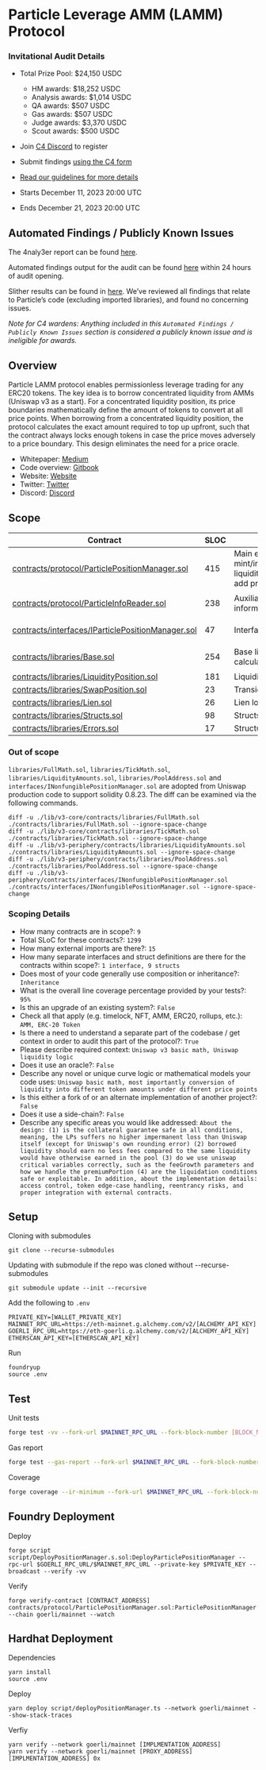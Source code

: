 # Particle Leverage AMM (LAMM) Protocol 
### Invitational Audit Details

- Total Prize Pool: $24,150 USDC 
  - HM awards: $18,252 USDC 
  - Analysis awards: $1,014 USDC 
  - QA awards: $507 USDC 
  - Gas awards: $507 USDC 
  - Judge awards: $3,370 USDC 
  - Scout awards: $500 USDC 

- Join [C4 Discord](https://discord.gg/code4rena) to register
- Submit findings [using the C4 form](https://code4rena.com/contests/2023-12-particle-leverage-amm-protocol-invitational/submit)
- [Read our guidelines for more details](https://docs.code4rena.com/roles/wardens)
- Starts December 11, 2023 20:00 UTC 
- Ends December 21, 2023 20:00 UTC

## Automated Findings / Publicly Known Issues

The 4naly3er report can be found [here](https://github.com/code-423n4/2023-12-particle/blob/main/4naly3er-report.md).

Automated findings output for the audit can be found [here](https://github.com/code-423n4/2023-12-particle/blob/main/bot-report.md) within 24 hours of audit opening.

Slither results can be found in [here](https://github.com/code-423n4/2023-12-particle/blob/main/slither). We’ve reviewed all findings that relate to Particle’s code (excluding imported libraries), and found no concerning issues.

_Note for C4 wardens: Anything included in this `Automated Findings / Publicly Known Issues` section is considered a publicly known issue and is ineligible for awards._

## Overview

Particle LAMM protocol enables permissionless leverage trading for any ERC20 tokens. The key idea is to borrow concentrated liquidity from AMMs (Uniswap v3 as a start). For a concentrated liquidity position, its price boundaries mathematically define the amount of tokens to convert at all price points. When borrowing from a concentrated liquidity position, the protocol calculates the exact amount required to top up upfront, such that the contract always locks enough tokens in case the price moves adversely to a price boundary. This design eliminates the need for a price oracle.

- Whitepaper: [Medium](https://medium.com/@ParticleLabs/introducing-particle-leverage-amm-fcf0b3db8c55)
- Code overview: [Gitbook](https://erc20-docs.particle.trade/)
- Website: [Website](https://particle.trade)
- Twitter: [Twitter](https://x.com/particle_trade)
- Discord: [Discord](https://discord.particle.trade)

## Scope

| Contract | SLOC | Purpose | Libraries used |  
| ----------- | ----------- | ----------- | ----------- |
| [contracts/protocol/ParticlePositionManager.sol](https://github.com/code-423n4/2023-12-particle/blob/main/contracts/protocol/ParticlePositionManager.sol) | 415 | Main entry point to mint/increase/decrease/collect/reclaim liquidity, open/close/liquidate positon, add premium, and admin control | [`@openzeppelin/contracts`](https://github.com/openzeppelin/openzeppelin-contracts/tree/0a25c1940ca220686588c4af3ec526f725fe2582) [`@openzeppelin/contracts-upgradable`](https://github.com/openzeppelin/openzeppelin-contracts-upgradeable/tree/58fa0f81c4036f1a3b616fdffad2fd27e5d5ce21) [`@uniswap/v3-periphery`](https://github.com/uniswap/v3-periphery/tree/80f26c86c57b8a5e4b913f42844d4c8bd274d058) |
| [contracts/protocol/ParticleInfoReader.sol](https://github.com/code-423n4/2023-12-particle/blob/main/contracts/protocol/ParticleInfoReader.sol) | 238 | Auxiliary contract for frontend to read information | [`@openzeppelin/contracts`](https://github.com/openzeppelin/openzeppelin-contracts/tree/0a25c1940ca220686588c4af3ec526f725fe2582) [`@openzeppelin/contracts-upgradable`](https://github.com/openzeppelin/openzeppelin-contracts-upgradeable/tree/58fa0f81c4036f1a3b616fdffad2fd27e5d5ce21)|
| [contracts/interfaces/IParticlePositionManager.sol](https://github.com/code-423n4/2023-12-particle/blob/main/contracts/interfaces/IParticlePositionManager.sol) | 47 | Interface for ParticlePositionManger | [`@openzeppelin/contracts`](https://github.com/openzeppelin/openzeppelin-contracts/tree/0a25c1940ca220686588c4af3ec526f725fe2582) [`@openzeppelin/contracts-upgradable`](https://github.com/openzeppelin/openzeppelin-contracts-upgradeable/tree/58fa0f81c4036f1a3b616fdffad2fd27e5d5ce21)|
| [contracts/libraries/Base.sol](https://github.com/code-423n4/2023-12-particle/blob/main/contracts/libraries/Base.sol) | 254 | Base library for swapping and state calculation | [`@openzeppelin/contracts`](https://github.com/openzeppelin/openzeppelin-contracts/tree/0a25c1940ca220686588c4af3ec526f725fe2582)  [`@uniswap/v3-core`](https://github.com/uniswap/v3-core/tree/e3589b192d0be27e100cd0daaf6c97204fdb1899) [`@uniswap/v3-periphery`](https://github.com/uniswap/v3-periphery/tree/80f26c86c57b8a5e4b913f42844d4c8bd274d058) |
| [contracts/libraries/LiquidityPosition.sol](https://github.com/code-423n4/2023-12-particle/blob/main/contracts/libraries/LiquidityPosition.sol) | 181 | Liquidity management logic | [`@uniswap/v3-periphery`](https://github.com/uniswap/v3-periphery/tree/80f26c86c57b8a5e4b913f42844d4c8bd274d058) |
| [contracts/libraries/SwapPosition.sol](https://github.com/code-423n4/2023-12-particle/blob/main/contracts/libraries/SwapPosition.sol) | 23 | Transient swap logic | [`@uniswap/v3-periphery`](https://github.com/uniswap/v3-periphery/tree/80f26c86c57b8a5e4b913f42844d4c8bd274d058) |
| [contracts/libraries/Lien.sol](https://github.com/code-423n4/2023-12-particle/blob/main/contracts/libraries/Lien.sol) | 26 | Lien logic | None |
| [contracts/libraries/Structs.sol](https://github.com/code-423n4/2023-12-particle/blob/main/contracts/libraries/Structs.sol) | 98 | Structs for function inputs and caches | None |
| [contracts/libraries/Errors.sol](https://github.com/code-423n4/2023-12-particle/blob/main/contracts/libraries/Errors.sol) | 17 | Structured errors | None |

### Out of scope

`libraries/FullMath.sol`, `libraries/TickMath.sol`, `libraries/LiquidityAmounts.sol`, `libraries/PoolAddress.sol` and `interfaces/INonfungiblePositionManager.sol` are adopted from Uniswap production code to support solidity 0.8.23. The diff can be examined via the following commands.
```
diff -u ./lib/v3-core/contracts/libraries/FullMath.sol ./contracts/libraries/FullMath.sol --ignore-space-change
diff -u ./lib/v3-core/contracts/libraries/TickMath.sol ./contracts/libraries/TickMath.sol --ignore-space-change
diff -u ./lib/v3-periphery/contracts/libraries/LiquidityAmounts.sol ./contracts/libraries/LiquidityAmounts.sol --ignore-space-change
diff -u ./lib/v3-periphery/contracts/libraries/PoolAddress.sol ./contracts/libraries/PoolAddress.sol --ignore-space-change
diff -u ./lib/v3-periphery/contracts/interfaces/INonfungiblePositionManager.sol ./contracts/interfaces/INonfungiblePositionManager.sol --ignore-space-change
```

### Scoping Details

- How many contracts are in scope?:  `9`
- Total SLoC for these contracts?:  `1299`
- How many external imports are there?: `15`
- How many separate interfaces and struct definitions are there for the contracts within scope?:  `1 interface, 9 structs`
- Does most of your code generally use composition or inheritance?: `Inheritance`
- What is the overall line coverage percentage provided by your tests?:  `95%`
- Is this an upgrade of an existing system?:  `False`
- Check all that apply (e.g. timelock, NFT, AMM, ERC20, rollups, etc.): `AMM, ERC-20 Token`
- Is there a need to understand a separate part of the codebase / get context in order to audit this part of the protocol?:  `True`
- Please describe required context:   `Uniswap v3 basic math, Uniswap liquidity logic`
- Does it use an oracle?:  `False`
- Describe any novel or unique curve logic or mathematical models your code uses: `Uniswap basic math, most importantly conversion of liquidity into different token amounts under different price points`
- Is this either a fork of or an alternate implementation of another project?:   `False`
- Does it use a side-chain?:  `False`
- Describe any specific areas you would like addressed: `About the design: (1) is the collateral guarantee safe in all conditions, meaning, the LPs suffers no higher impermanent loss than Uniswap itself (except for Uniswap's own rounding error) (2) borrowed liquidity should earn no less fees compared to the same liquidity would have otherwise earned in the pool (3) do we use uniswap critical variables correctly, such as the feeGrowth parameters and how we handle the premiumPortion (4) are the liquidation conditions safe or exploitable. In addition, about the implementation details: access control, token edge-case handling, reentrancy risks, and proper integration with external contracts.`

## Setup
Cloning with submodules
```
git clone --recurse-submodules
```

Updating with submodule if the repo was cloned without --recurse-submodules
```
git submodule update --init --recursive
```

Add the following to `.env`
```
PRIVATE_KEY=[WALLET_PRIVATE_KEY]
MAINNET_RPC_URL=https://eth-mainnet.g.alchemy.com/v2/[ALCHEMY_API_KEY]
GOERLI_RPC_URL=https://eth-goerli.g.alchemy.com/v2/[ALCHEMY_API_KEY]
ETHERSCAN_API_KEY=[ETHERSCAN_API_KEY]
```

Run
``` 
foundryup
source .env
```

## Test
Unit tests

```bash
forge test -vv --fork-url $MAINNET_RPC_URL --fork-block-number [BLOCK_NUMBER]
```

Gas report

```bash
forge test --gas-report --fork-url $MAINNET_RPC_URL --fork-block-number [BLOCK_NUMBER]
```

Coverage

```bash
forge coverage --ir-minimum --fork-url $MAINNET_RPC_URL --fork-block-number [BLOCK_NUMBER]
```

## Foundry Deployment
Deploy
```
forge script script/DeployPositionManager.s.sol:DeployParticlePositionManager --rpc-url $GOERLI_RPC_URL/$MAINNET_RPC_URL --private-key $PRIVATE_KEY --broadcast --verify -vv
```

Verify
```
forge verify-contract [CONTRACT_ADDRESS] contracts/protocol/ParticlePositionManager.sol:ParticlePositionManager --chain goerli/mainnet --watch
```

## Hardhat Deployment
Dependencies
```
yarn install
source .env
```

Deploy
```
yarn deploy script/deployPositionManager.ts --network goerli/mainnet --show-stack-traces
```

Verfiy
```
yarn verify --network goerli/mainnet [IMPLMENTATION_ADDRESS]
yarn verify --network goerli/mainnet [PROXY_ADDRESS] [IMPLMENTATION_ADDRESS] 0x
```



